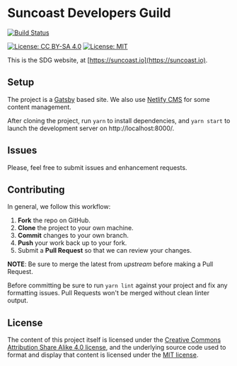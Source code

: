 # Suncoast Developers Guild

[![Build Status](https://semaphoreci.com/api/v1/ambethia/web/branches/master/badge.svg)](https://semaphoreci.com/ambethia/web)

[![License: CC BY-SA 4.0](https://img.shields.io/badge/License-CC%20BY--SA%204.0-lightgrey.svg)](https://creativecommons.org/licenses/by-sa/4.0/)
[![License: MIT](https://img.shields.io/badge/License-MIT-yellow.svg)](https://opensource.org/licenses/MIT)

This is the SDG website, at [https://suncoast.io](https://suncoast.io).

## Setup

The project is a [Gatsby](https://www.gatsbyjs.org/) based site. We also use [Netlify CMS](https://www.netlifycms.org/) for some content management.

After cloning the project, run `yarn` to install dependencies, and `yarn start` to launch the development server on http://localhost:8000/.

## Issues

Please, feel free to submit issues and enhancement requests.

## Contributing

In general, we follow this workflow:

1.  **Fork** the repo on GitHub.
2.  **Clone** the project to your own machine.
3.  **Commit** changes to your own branch.
4.  **Push** your work back up to your fork.
5.  Submit a **Pull Request** so that we can review your changes.

**NOTE**: Be sure to merge the latest from _upstream_ before making a Pull Request.

Before committing be sure to run `yarn lint` against your project and fix any formatting issues. Pull Requests won't be merged without clean linter output.

## License

The content of this project itself is licensed under the [Creative Commons Attribution Share Alike 4.0 license](https://creativecommons.org/licenses/by-sa/4.0/), and the underlying source code used to format and display that content is licensed under the [MIT license](http://opensource.org/licenses/mit-license.php).
